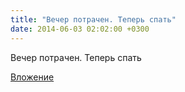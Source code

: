 ```yaml
---
title: "Вечер потрачен. Теперь спать"
date: 2014-06-03 02:02:00 +0300
---
```


Вечер потрачен. Теперь спать

[Вложение](/assets/vk_photos/1/g1iuOfbR9GA.jpg)
